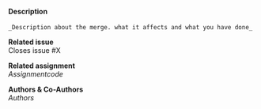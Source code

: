 **Description** <br />  
`_Description about the merge. what it affects and what you have done_`

**Related issue**   
Closes issue #X 

**Related assignment** <br />
_Assignmentcode_

**Authors & Co-Authors** <br />
_Authors_